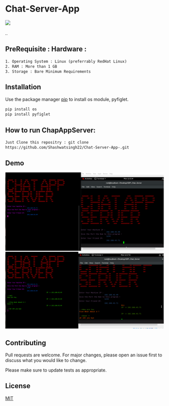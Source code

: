 # Chat-Server-App
![](https://img.shields.io/github/license/Shashwatsingh22/Chat-Server-App-)



*..* 


## PreRequisite : Hardware :
```
1. Operating System : Linux (preferrably RedHat Linux)
2. RAM : More than 1 GB
3. Storage : Bare Minimum Requirements
```

## Installation

Use the package manager [pip](https://pip.pypa.io/en/stable/) to install   os module, pyfiglet. 

```bash
pip install os
pip install pyfiglet
```

## How to run ChapAppServer: 
``` 
Just Clone this repositry : git clone https://github.com/Shashwatsingh22/Chat-Server-App-.git
```

## Demo

![1](https://raw.githubusercontent.com/Shashwatsingh22/Chat-Server-App-/main/Demo/Screenshot%20(972).png)
![2](https://raw.githubusercontent.com/Shashwatsingh22/Chat-Server-App-/main/Demo/Screenshot%20(973).png)





## Contributing
Pull requests are welcome. For major changes, please open an issue first to discuss what you would like to change.

Please make sure to update tests as appropriate.

## License
[MIT](https://choosealicense.com/licenses/mit/)
